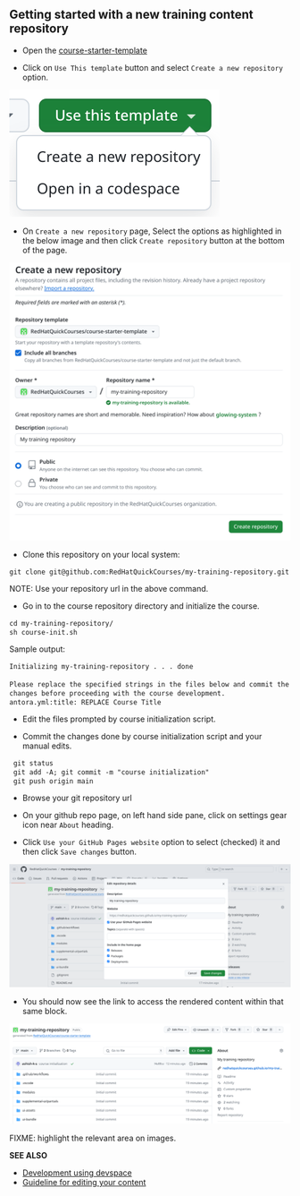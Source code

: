 ## Getting started with a new training content repository

- Open the [course-starter-template](https://github.com/RedHatQuickCourses/course-starter-template)

- Click on `Use This template` button and select `Create a new repository` option.

![use-this-template.png](./images/use-this-template.png)

- On `Create a new repository` page, Select the options as highlighted in the below image and then click `Create repository` button at the bottom of the page.

![create-new-repo.png](./images/create-new-repo.png)

- Clone this repository on your local system:
```
git clone git@github.com:RedHatQuickCourses/my-training-repository.git
```
NOTE: Use your repository url in the above command.

- Go in to the course repository directory and initialize the course.
``` 
cd my-training-repository/
sh course-init.sh 
```

Sample output:
```
Initializing my-training-repository . . . done

Please replace the specified strings in the files below and commit the changes before proceeding with the course development.
antora.yml:title: REPLACE Course Title
```

- Edit the files prompted by course initialization script.

- Commit the changes done by course initialization script and your manual edits.
```
 git status 
 git add -A; git commit -m "course initialization"
 git push origin main 
```

- Browse your git repository url 

- On your github repo page, on left hand side pane, click on settings gear icon near `About` heading.

- Click `Use your GitHub Pages website` option to select (checked) it and then click `Save changes` button.

![github-pages-setting](./images/github-pages-setting.png)

- You should now see the link to access the rendered content within that same block.

![quickcourse-rendered-url](./images/quickcourse-rendered-url.png)

FIXME: highlight the relevant area on images.

**SEE ALSO**

- [Development using devspace](./DEVSPACE.md)
- [Guideline for editing your content](./USAGE.md)

